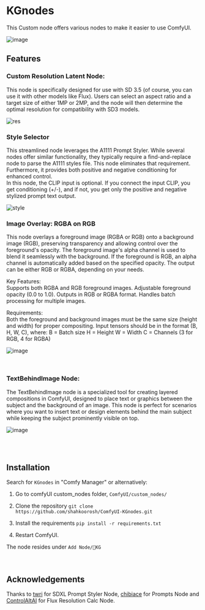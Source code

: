 # KGnodes

This Custom node offers various nodes to make it easier to use ComfyUI.


![image](https://github.com/user-attachments/assets/7887ddcf-43cd-4f83-9fd9-2ed04a6c9d2b)


## Features

### Custom Resolution Latent Node: <br>
This node is specifically designed for use with SD 3.5 (of course, you can use it with other models like Flux). Users can select an aspect ratio and a target size of either 1MP or 2MP, and the node will then determine the optimal resolution for compatibility with SD3 models.

![res](https://github.com/user-attachments/assets/df2e5f8c-94c7-41b9-b5d6-58c467dad866)




### Style Selector <br>
This streamlined node leverages the A1111 Prompt Styler. While several nodes offer similar functionality, they typically require a find-and-replace node to parse the A1111 styles file. This node eliminates that requirement. Furthermore, it provides both positive and negative conditioning for enhanced control.<br>
In this node, the CLIP input is optional. If you connect the input CLIP, you get conditioning (+/-), and if not, you get only the positive and negative stylized prompt text output.

![style](https://github.com/user-attachments/assets/46e76753-cc46-460f-b5c9-3f3e3882739a)




### Image Overlay: RGBA on RGB <br>
This node overlays a foreground image (RGBA or RGB) onto a background image (RGB), preserving transparency and allowing control over the foreground's opacity. The foreground image's alpha channel is used to blend it seamlessly with the background. If the foreground is RGB, an alpha channel is automatically added based on the specified opacity. The output can be either RGB or RGBA, depending on your needs.

Key Features:<br>
Supports both RGBA and RGB foreground images.
Adjustable foreground opacity (0.0 to 1.0).
Outputs in RGB or RGBA format.
Handles batch processing for multiple images.

Requirements:<br>
Both the foreground and background images must be the same size (height and width) for proper compositing.
Input tensors should be in the format (B, H, W, C), where:
B = Batch size
H = Height
W = Width
C = Channels (3 for RGB, 4 for RGBA)

![image](https://github.com/user-attachments/assets/33e1acf7-e3df-442b-9155-b998865dc987)

<br>

### TextBehindImage Node: <br>
The TextBehindImage node is a specialized tool for creating layered compositions in ComfyUI, designed to place text or graphics between the subject and the background of an image. This node is perfect for scenarios where you want to insert text or design elements behind the main subject while keeping the subject prominently visible on top.
<br>


![image](https://github.com/user-attachments/assets/9870bae3-8bc3-4314-9c91-57638ea0f7b1)

<br>
<br>

## Installation

Search for `KGnodes` in "Comfy Manager" or alternatively:

1. Go to comfyUI custom_nodes folder, `ComfyUI/custom_nodes/`
   
2. Clone the repository `git clone https://github.com/shahkoorosh/ComfyUI-KGnodes.git`

3. Install the requirements `pip install -r requirements.txt`

4. Restart ComfyUI.

The node resides under `Add Node/🎨KG`
<br>
<br>
<br>

## Acknowledgements
Thanks to [twri](https://github.com/twri/sdxl_prompt_styler) for SDXL Prompt Styler Node, [chibiace](https://github.com/chibiace/ComfyUI-Chibi-Nodes) for Prompts Node and [ControlAltAI](https://github.com/gseth/ControlAltAI-Nodes) for Flux Resolution Calc Node.


